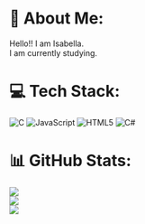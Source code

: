 # 💫 About Me:
Hello!! I am Isabella.<br>I am currently studying.


# 💻 Tech Stack:
![C](https://img.shields.io/badge/c-%2300599C.svg?style=flat&logo=c&logoColor=white) ![JavaScript](https://img.shields.io/badge/javascript-%23323330.svg?style=flat&logo=javascript&logoColor=%23F7DF1E) ![HTML5](https://img.shields.io/badge/html5-%23E34F26.svg?style=flat&logo=html5&logoColor=white) ![C#](https://img.shields.io/badge/c%23-%23239120.svg?style=flat&logo=csharp&logoColor=white)
# 📊 GitHub Stats:
![](https://github-readme-stats.vercel.app/api?username=isaajudarte&theme=radical&hide_border=false&include_all_commits=true&count_private=false)<br/>
![](https://github-readme-streak-stats.herokuapp.com/?user=isaajudarte&theme=radical&hide_border=false)<br/>
![](https://github-readme-stats.vercel.app/api/top-langs/?username=isaajudarte&theme=radical&hide_border=false&include_all_commits=true&count_private=false&layout=compact)

<!-- Proudly created with GPRM ( https://gprm.itsvg.in ) -->
